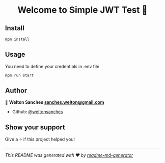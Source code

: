 <h1 align="center">Welcome to Simple JWT Test 👋</h1>

## Install

```sh
npm install
```

## Usage

You need to define your credentials in .env file

```sh
npm run start
```

## Author

👤 **Welton Sanches <sanches.welton@gmail.com>**

* Github: [@weltonsanches](https://github.com/weltonsanches)

## Show your support

Give a ⭐️ if this project helped you!

***
_This README was generated with ❤️ by [readme-md-generator](https://github.com/kefranabg/readme-md-generator)_
